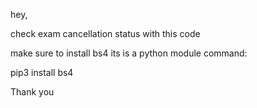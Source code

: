 hey,


check exam cancellation status with this code


make sure to install bs4 its is a python module
 command:
 
 pip3 install bs4
 
 
 Thank you
